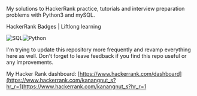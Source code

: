 My solutions to HackerRank practice, tutorials and interview preparation problems with Python3 and mySQL.

HackerRank Badges | Liftlong learning

![SQL](https://github.com/Kanangnut/hackerrank-solutions/assets/130201193/838bb659-fb1e-46cd-a284-fe307db79e4d)![Python](https://github.com/Kanangnut/hackerrank-solutions/assets/130201193/a0484a56-6179-41d4-8ea9-aeae0d1512ef)

I'm trying to update this repository more frequently and revamp everything here as well.
Don't forget to leave feedback if you find this repo useful or any improvements.

My Hacker Rank dashboard: [https://www.hackerrank.com/dashboard](https://www.hackerrank.com/kanangnut_s?hr_r=1)https://www.hackerrank.com/kanangnut_s?hr_r=1
